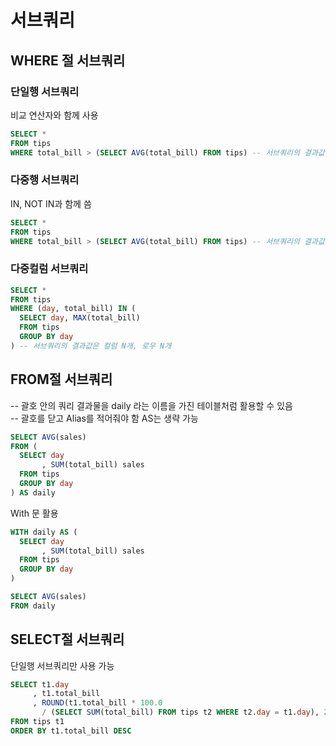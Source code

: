 # 서브쿼리
## WHERE 절 서브쿼리
### 단일행 서브쿼리
비교 연산자와 함께 사용
```sql
SELECT *
FROM tips
WHERE total_bill > (SELECT AVG(total_bill) FROM tips) -- 서브쿼리의 결과값은 1개
```
### 다중행 서브쿼리
IN, NOT IN과 함께 씀
```sql
SELECT *
FROM tips
WHERE total_bill > (SELECT AVG(total_bill) FROM tips) -- 서브쿼리의 결과값은 1개
```
### 다중컬럼 서브쿼리
```sql
SELECT *
FROM tips
WHERE (day, total_bill) IN (
  SELECT day, MAX(total_bill)
  FROM tips
  GROUP BY day
) -- 서브쿼리의 결과값은 컬럼 N개, 로우 N개
```
## FROM절 서브쿼리
-- 괄호 안의 쿼리 결과물을 daily 라는 이름을 가진 테이블처럼 활용할 수 있음   
-- 괄호를 닫고 Alias를 적어줘야 함 AS는 생략 가능
```sql
SELECT AVG(sales)
FROM (
  SELECT day
       , SUM(total_bill) sales
  FROM tips
  GROUP BY day
) AS daily
```
With 문 활용
```sql
WITH daily AS (
  SELECT day
       , SUM(total_bill) sales
  FROM tips
  GROUP BY day
)

SELECT AVG(sales)
FROM daily
```
## SELECT절 서브쿼리
단일행 서브쿼리만 사용 가능
```sql
SELECT t1.day
     , t1.total_bill
     , ROUND(t1.total_bill * 100.0 
       / (SELECT SUM(total_bill) FROM tips t2 WHERE t2.day = t1.day), 2) sales
FROM tips t1
ORDER BY t1.total_bill DESC
```
